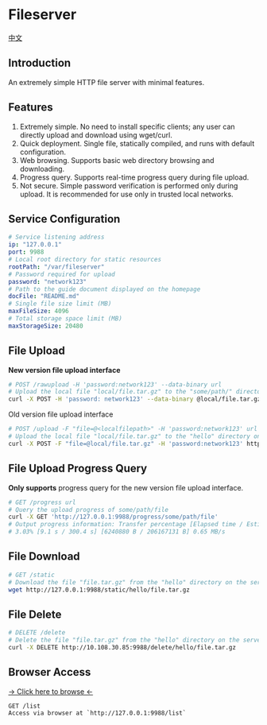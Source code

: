 # Fileserver
[中文](./README_ZH.md)
## Introduction
An extremely simple HTTP file server with minimal features.

## Features
1. Extremely simple. No need to install specific clients; any user can directly upload and download using wget/curl.
2. Quick deployment. Single file, statically compiled, and runs with default configuration.
3. Web browsing. Supports basic web directory browsing and downloading.
4. Progress query. Supports real-time progress query during file upload.
5. Not secure. Simple password verification is performed only during upload. It is recommended for use only in trusted local networks.

## Service Configuration
```yaml
# Service listening address
ip: "127.0.0.1"
port: 9988
# Local root directory for static resources
rootPath: "/var/fileserver"
# Password required for upload
password: "network123"
# Path to the guide document displayed on the homepage
docFile: "README.md"
# Single file size limit (MB)
maxFileSize: 4096
# Total storage space limit (MB)
maxStorageSize: 20480
```

## File Upload

**New version file upload interface**
```sh
# POST /rawupload -H 'password:network123' --data-binary url
# Upload the local file "local/file.tar.gz" to the "some/path/" directory on the server, with the filename as "file"
curl -X POST -H 'password: network123' --data-binary @local/file.tar.gz 'http://127.0.0.1:9988/rawupload/some/path/file'
```

Old version file upload interface
```sh
# POST /upload -F "file=@<localfilepath>" -H 'password:network123' url
# Upload the local file "local/file.tar.gz" to the "hello" directory on the server
curl -X POST -F "file=@local/file.tar.gz" -H 'password:network123' http://127.0.0.1:9988/upload/hello/
```

## File Upload Progress Query
**Only supports** progress query for the new version file upload interface.
```sh
# GET /progress url
# Query the upload progress of some/path/file
curl -X GET 'http://127.0.0.1:9988/progress/some/path/file'
# Output progress information: Transfer percentage [Elapsed time / Estimated time] [Transferred / Total size] Rate
# 3.03% [9.1 s / 300.4 s] [6240880 B / 206167131 B] 0.65 MB/s
```

## File Download

```sh
# GET /static
# Download the file "file.tar.gz" from the "hello" directory on the server
wget http://127.0.0.1:9988/static/hello/file.tar.gz
```

## File Delete

```sh
# DELETE /delete
# Delete the file "file.tar.gz" from the "hello" directory on the server
curl -X DELETE http://10.108.30.85:9988/delete/hello/file.tar.gz
```

## Browser Access
[-> Click here to browse <- ](http://127.0.0.1:9988/list)
```
GET /list
Access via browser at `http://127.0.0.1:9988/list`
```